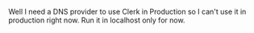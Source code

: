 Well I need a DNS provider to use Clerk in Production so I can't use it in production right now.
Run it in localhost only for now.

